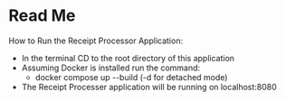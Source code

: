 # Read Me
How to Run the Receipt Processor Application:

* In the terminal CD to the root directory of this application
* Assuming Docker is installed run the command:
  * docker compose up --build (-d for detached mode)
* The Receipt Processer application will be running on localhost:8080
